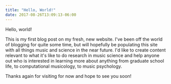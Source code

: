 ```yaml
---
title: "Hello, World!"
date: 2017-08-26T13:09:13-06:00
---
```


Hello, world! 

This is my first blog post on my fresh, new website.
I've been off the world of blogging for quite some time, but will hopefully be populating this site with all things music and science in the near future.
I'd like to create content relevant to what it's like to do research in music science and help anyone out who is interested in learning more about anything from graduate school life, to computational musicology, to music psychology. 

Thanks again for visiting for now and hope to see you soon! 
